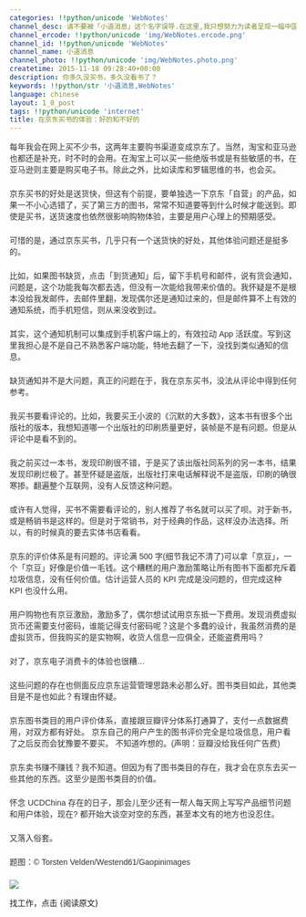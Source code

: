 ```yaml
---
categories: !!python/unicode 'WebNotes'
channel_desc: 请不要被「小道消息」这个名字误导.在这里,我只想努力为读者呈现一幅中国互联网的清明上河图.
channel_ercode: !!python/unicode 'img/WebNotes.ercode.png'
channel_id: !!python/unicode 'WebNotes'
channel_name: 小道消息
channel_photo: !!python/unicode 'img/WebNotes.photo.png'
createtime: 2015-11-18 09:28:40+00:00
description: 你多久没买书，多久没看书了？
keywords: !!python/str '小道消息,WebNotes'
language: chinese
layout: 1_0_post
tags: !!python/unicode 'internet'
title: 在京东买书的体验：好的和不好的
---
```

<div class="rich_media_content" id="js_content">
<p style="font-family: Avenir, sans-serif; border: 0px; margin-top: 2px; margin-bottom: 22px; outline: 0px; color: rgb(51, 51, 51); white-space: normal;">
         每年我会在网上买不少书，这两年主要购书渠道变成京东了。当然，淘宝和亚马逊也都还是补充，时不时的会用。在淘宝上可以买一些绝版书或是有些敏感的书，在亚马逊则主要是购买电子书。除此之外，比如读库和罗辑思维的书，也会买。
        </p>
<p style="font-family: Avenir, sans-serif; border: 0px; margin-top: 2px; margin-bottom: 22px; outline: 0px; color: rgb(51, 51, 51); white-space: normal;">
         京东买书的好处是送货快，但这有个前提，要单独选一下京东「自营」的产品，如果一不小心选错了，买了第三方的图书，常常不知道要等到什么时候才能送到。即使是买书，送货速度也依然很影响购物体验，主要是用户心理上的预期感受。
        </p>
<p style="font-family: Avenir, sans-serif; border: 0px; margin-top: 2px; margin-bottom: 22px; outline: 0px; color: rgb(51, 51, 51); white-space: normal;">
         可惜的是，通过京东买书，几乎只有一个送货快的好处，其他体验问题还是挺多的。
        </p>
<p style="font-family: Avenir, sans-serif; border: 0px; margin-top: 2px; margin-bottom: 22px; outline: 0px; color: rgb(51, 51, 51); white-space: normal;">
         比如，如果图书缺货，点击「到货通知」后，留下手机号和邮件，说有货会通知，问题是，这个功能我每次都去选，但没有一次能给我带来价值的。我怀疑是不是根本没给我发邮件，去邮件里翻，发现偶尔还是通知过来的，但是邮件算不上有效的通知系统，而手机短信，则从来没收到过。
        </p>
<p style="font-family: Avenir, sans-serif; border: 0px; margin-top: 2px; margin-bottom: 22px; outline: 0px; color: rgb(51, 51, 51); white-space: normal;">
         其实，这个通知机制可以集成到手机客户端上的，有效拉动 App 活跃度。写到这里我担心是不是自己不熟悉客户端功能，特地去翻了一下，没找到类似通知的信息。
        </p>
<p style="font-family: Avenir, sans-serif; border: 0px; margin-top: 2px; margin-bottom: 22px; outline: 0px; color: rgb(51, 51, 51); white-space: normal;">
         缺货通知并不是大问题，真正的问题在于，我在京东买书，没法从评论中得到任何参考。
        </p>
<p style="font-family: Avenir, sans-serif; border: 0px; margin-top: 2px; margin-bottom: 22px; outline: 0px; color: rgb(51, 51, 51); white-space: normal;">
         我买书要看评论的。比如，我要买王小波的《沉默的大多数》，这本书有很多个出版社的版本，我想知道哪一个出版社的印刷质量更好，装帧是不是有问题。但是从评论中是看不到的。
        </p>
<p style="font-family: Avenir, sans-serif; border: 0px; margin-top: 2px; margin-bottom: 22px; outline: 0px; color: rgb(51, 51, 51); white-space: normal;">
         我之前买过一本书，发现印刷很不错，于是买了该出版社同系列的另一本书，结果发现印刷烂极了。甚至怀疑是盗版，出版社打来电话解释说不是盗版，印刷的确很寒掺。翻遍整个互联网，没有人反馈这种问题。
        </p>
<p style="font-family: Avenir, sans-serif; border: 0px; margin-top: 2px; margin-bottom: 22px; outline: 0px; color: rgb(51, 51, 51); white-space: normal;">
         或许有人觉得，买书不需要看评论的，别人推荐了书名就可以买了呗。对于新书，或是畅销书是这样的。但是对于常销书，对于经典的作品，这样没办法选择。所以，有的时候真的要去实体书店看看。
        </p>
<p style="font-family: Avenir, sans-serif; border: 0px; margin-top: 2px; margin-bottom: 22px; outline: 0px; color: rgb(51, 51, 51); white-space: normal;">
         京东的评价体系是有问题的。评论满 500 字(细节我记不清了)可以拿「京豆」，一个「京豆」好像是价值一毛钱。这个糟糕的用户激励策略让所有图书下面都充斥着垃圾信息，没有任何价值。估计运营人员的 KPI 完成是没问题的，但完成这种 KPI 也没什么用。
        </p>
<p style="font-family: Avenir, sans-serif; border: 0px; margin-top: 2px; margin-bottom: 22px; outline: 0px; color: rgb(51, 51, 51); white-space: normal;">
         用户购物也有京豆激励，激励多了，偶尔想试试用京东抵一下费用。发现消费虚拟货币还需要支付密码，谁能记得支付密码呢？这是个多蠢的设计，我虽然消费的是虚拟货币，但我购买的是实物啊，收货人信息一应俱全，还能盗费用吗？
        </p>
<p style="font-family: Avenir, sans-serif; border: 0px; margin-top: 2px; margin-bottom: 22px; outline: 0px; color: rgb(51, 51, 51); white-space: normal;">
         对了，京东电子消费卡的体验也很糟…
        </p>
<p style="font-family: Avenir, sans-serif; border: 0px; margin-top: 2px; margin-bottom: 22px; outline: 0px; color: rgb(51, 51, 51); white-space: normal;">
         这些问题的存在也侧面反应京东运营管理思路未必那么好。图书类目如此，其他类目是不是也如此？有理由怀疑。
        </p>
<p style="font-family: Avenir, sans-serif; border: 0px; margin-top: 2px; margin-bottom: 22px; outline: 0px; color: rgb(51, 51, 51); white-space: normal;">
         京东图书类目的用户评价体系，直接跟豆瓣评分体系打通算了，支付一点数据费用，对双方都有好处。 京东自己的用户产生的图书评价完全是垃圾信息，用户看了之后反而会犹豫要不要买。 不知道咋想的。(声明：豆瓣没给我任何广告费)
        </p>
<p style="font-family: Avenir, sans-serif; border: 0px; margin-top: 2px; margin-bottom: 22px; outline: 0px; color: rgb(51, 51, 51); white-space: normal;">
         京东卖书赚不赚钱？我不知道。但因为有了图书类目的存在，我才会在京东去买一些其他的东西。这至少是图书类目的价值。
        </p>
<p style="font-family: Avenir, sans-serif; border: 0px; margin-top: 2px; margin-bottom: 22px; outline: 0px; color: rgb(51, 51, 51); white-space: normal;">
         怀念 UCDChina 存在的日子，那会儿至少还有一帮人每天网上写写产品细节问题和用户体验，现在? 都开始大谈空对空的东西，甚至本文有的地方也没忍住。
        </p>
<p style="font-family: Avenir, sans-serif; border: 0px; margin-top: 2px; margin-bottom: 22px; outline: 0px; color: rgb(51, 51, 51); white-space: normal;">
         又落入俗套。
        </p>
<p style="font-family: Avenir, sans-serif; border: 0px; margin-top: 2px; margin-bottom: 22px; outline: 0px; color: rgb(51, 51, 51); white-space: normal;">
         题图：© Torsten Velden/Westend61/Gaopinimages
        </p>
<p>
<img data-ratio="0.5557553956834532" data-s="300,640" data-src="" data-type="jpeg" data-w="" src="{{ '/img/ow5rEn8QGlGghArMfQjMBhC78WWB18D8ZZy0E3Gb2cBgOs5B0go0ibwbfty9aDD4hEVES6SXux6BZNp0g8PArcg.jpeg' | prepend: site.img | replace: '//','/' }}"/>
<br/>
</p>
<p>
         找工作，点击 {阅读原文}
        </p>
</div>